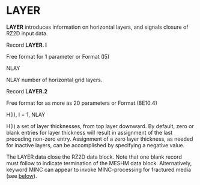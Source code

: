 # LAYER

**LAYER**            introduces information on horizontal layers, and signals closure of RZ2D input data.

Record **LAYER. l**    &#x20;

&#x20;                       Free format for 1 parameter or Format (I5)

&#x20;                       NLAY

NLAY              number of horizontal grid layers.

Record **LAYER.2**                 &#x20;

&#x20;                       Free format for as more as 20 parameters or Format (8E10.4)

&#x20;                       H(I), I = 1, NLAY

H(I)                   a set of layer thicknesses, from top layer downward. By default, zero or blank entries for layer thickness will result in assignment of the last preceding non-zero entry. Assignment of a zero layer thickness, as needed for inactive layers, can be accomplished by specifying a negative value.

The LAYER data close the RZ2D data block. Note that one blank record must follow to indicate termination of the MESHM data block. Alternatively, keyword MINC can appear to invoke MINC-processing for fractured media (see [below](https://app.gitbook.com/o/q9ZXQz7vu1Vs1ySDfJ5L/s/s4vEX2gTEyZWPZd8id3C/\~/changes/61/preparation-of-model-input/inputs-for-meshmaker/minc-processing-for-fractured-media)).

